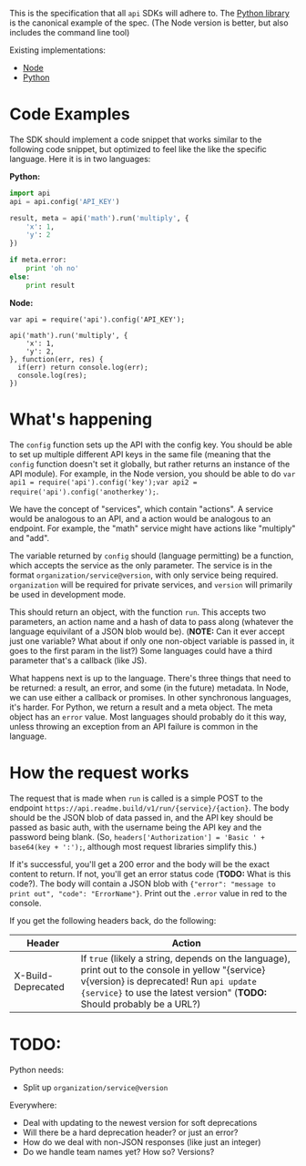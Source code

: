 This is the specification that all `api` SDKs will adhere to. The [Python library](https://github.com/readmeio/api-python) is the canonical example of the spec. (The Node version is better, but also includes the command line tool)

Existing implementations:

  * [Node](https://github.com/readmeio/api)
  * [Python](https://github.com/readmeio/api-python)
  
# Code Examples

The SDK should implement a code snippet that works similar to the following code snippet, but optimized to feel like the like the specific language. Here it is in two languages:

**Python:**

```python
import api
api = api.config('API_KEY')

result, meta = api('math').run('multiply', {
    'x': 1,
    'y': 2
})

if meta.error:
    print 'oh no'
else:
    print result
```


**Node:**

```node
var api = require('api').config('API_KEY');

api('math').run('multiply', {
    'x': 1,
    'y': 2,
}, function(err, res) {
  if(err) return console.log(err);
  console.log(res);
})
```

# What's happening

The `config` function sets up the API with the config key. You should be able to set up multiple different API keys in the same file (meaning that the `config` function doesn't set it globally, but rather returns an instance of the API module). For example, in the Node version, you should be able to do `var api1 = require('api').config('key');var api2 = require('api').config('anotherkey');`.

We have the concept of "services", which contain "actions". A service would be analogous to an API, and a action would be analogous to an endpoint. For example, the "math" service might have actions like "multiply" and "add".

The variable returned by `config` should (language permitting) be a function, which accepts the service as the only parameter. The service is in the format `organization/service@version`, with only service being required. `organization` will be required for private services, and `version` will primarily be used in development mode.

This should return an object, with the function `run`. This accepts two parameters, an action name and a hash of data to pass along (whatever the language equivilant of a JSON blob would be). (**NOTE:** Can it ever accept just one variable? What about if only one non-object variable is passed in, it goes to the first param in the list?) Some languages could have a third parameter that's a callback (like JS).

What happens next is up to the language. There's three things that need to be returned: a result, an error, and some (in the future) metadata. In Node, we can use either a callback or promises. In other synchronous languages, it's harder. For Python, we return a result and a meta object. The meta object has an `error` value. Most languages should probably do it this way, unless throwing an exception from an API failure is common in the language.

# How the request works

The request that is made when `run` is called is a simple POST to the endpoint `https://api.readme.build/v1/run/{service}/{action}`. The body should be the JSON blob of data passed in, and the API key should be passed as basic auth, with the username being the API key and the password being blank. (So, `headers['Authorization'] = 'Basic ' + base64(key + ':');`, although most request libraries simplify this.)

If it's successful, you'll get a 200 error and the body will be the exact content to return. If not, you'll get an error status code (**TODO:** What is this code?). The body will contain a JSON blob with `{"error": "message to print out", "code": "ErrorName"}`. Print out the `.error` value in red to the console.


If you get the following headers back, do the following:

| Header  | Action |
| ------------- | ------------- |
| X-Build-Deprecated  | If `true` (likely a string, depends on the language), print out to the console in yellow "{service} v{version} is deprecated! Run `api update {service}` to use the latest version" (**TODO:** Should probably be a URL?) |

# TODO:

Python needs:

  * Split up `organization/service@version`
  
Everywhere:

  * Deal with updating to the newest version for soft deprecations
  * Will there be a hard deprecation header? or just an error?
  * How do we deal with non-JSON responses (like just an integer)
  * Do we handle team names yet? How so? Versions?
